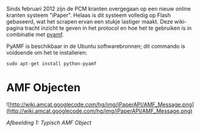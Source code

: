Sinds februari 2012 zijn de PCM kranten overgegaan op een nieuw online kranten systeem "iPaper". Helaas is dit systeem volledig op Flash gebaseerd, wat het scrapen ervan een stukje lastiger maakt. Deze wiki-pagina tracht inzicht te geven in het protocol en hoe het te gebruiken is in combinatie met [pyamf](http://www.pyamf.org/index.html).

PyAMF is beschikbaar in de Ubuntu softwarebronnen; dit commando is voldoende om het te installeren:

```
sudo apt-get install python-pyamf
```


# AMF Objecten #
<info over AMF-object i.c.m. Python hieerrr>

![http://wiki.amcat.googlecode.com/hg/img/iPaperAPI/AMF_Message.png](http://wiki.amcat.googlecode.com/hg/img/iPaperAPI/AMF_Message.png)

_Afbeelding 1: Typisch AMF Object_